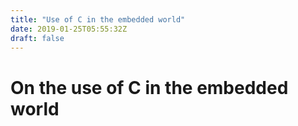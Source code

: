 ```yaml
---
title: "Use of C in the embedded world"
date: 2019-01-25T05:55:32Z
draft: false
---
```


# On the use of C in the embedded world

